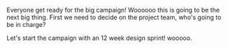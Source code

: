 Everyone get ready for the big campaign! Woooooo this is going to be the next big thing. First we need to decide on the project team, who's going to be in charge? 

Let's start the campaign with an 12 week design sprint! wooooo. 